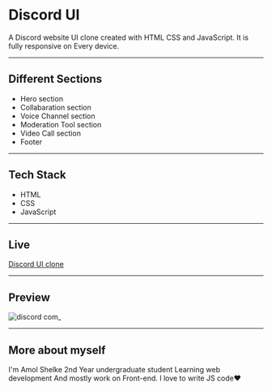 # Discord UI

A Discord website UI clone created with HTML CSS and JavaScript. It is fully responsive on Every device.

<hr/>

## Different Sections

- Hero section
- Collabaration section
- Voice Channel section
- Moderation Tool section
- Video Call section
- Footer

<hr/>

## Tech Stack

- HTML
- CSS
- JavaScript

<hr/>

## Live

[Discord UI clone](https://discord-ui-ten.vercel.app/)

<hr/>

## Preview

![discord com_](https://user-images.githubusercontent.com/95171638/217620487-8f9179f8-a302-4838-b7d1-c4ed28af0d10.png)

<hr/>

## More about myself

I'm Amol Shelke 2nd Year undergraduate student Learning web development
And mostly work on Front-end. I love to write JS code❤️
